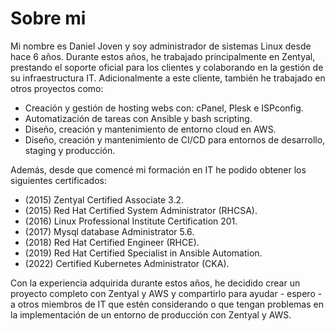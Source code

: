 # Sobre mi

Mi nombre es Daniel Joven y soy administrador de sistemas Linux desde hace 6 años. Durante estos años, he trabajado principalmente en Zentyal, prestando el soporte oficial para los clientes y colaborando en la gestión de su infraestructura IT. Adicionalmente a este cliente, también he trabajado en otros proyectos como:

* Creación y gestión de hosting webs con: cPanel, Plesk e ISPconfig.
* Automatización de tareas con Ansible y bash scripting.
* Diseño, creación y mantenimiento de entorno cloud en AWS.
* Diseño, creación y mantenimiento de CI/CD para entornos de desarrollo, staging y producción.

Además, desde que comencé mi formación en IT he podido obtener los siguientes certificados:

* (2015) Zentyal Certified Associate 3.2.
* (2015) Red Hat Certified System Administrator (RHCSA).
* (2016) Linux Professional Institute Certification 201.
* (2017) Mysql database Administrator 5.6.
* (2018) Red Hat Certified Engineer (RHCE).
* (2019) Red Hat Certified Specialist in Ansible Automation.
* (2022) Certified Kubernetes Administrator (CKA).

Con la experiencia adquirida durante estos años, he decidido crear un proyecto completo con Zentyal y AWS y compartirlo para ayudar - espero - a otros miembros de IT que estén considerando o que tengan problemas en la implementación de un entorno de producción con Zentyal y AWS.
